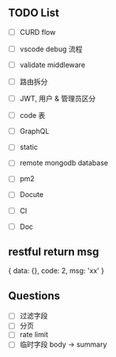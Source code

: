 

## TODO List
- [ ] CURD flow
- [ ] vscode debug 流程
- [ ] validate middleware
- [ ] 路由拆分
- [ ] JWT, 用户 & 管理员区分
- [ ] code 表
- [ ] GraphQL
- [ ] static
- [ ] remote mongodb database
- [ ] pm2
- [ ] Docute 
- [ ] CI 
- [ ] Doc



## restful return msg
{
  data: {},
  code: 2,
  msg: 'xx'
}

## Questions
- [ ] 过滤字段
- [ ] 分页
- [ ] rate limit
- [ ] 临时字段 body -> summary